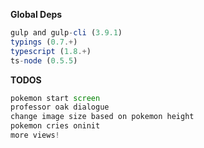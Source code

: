 **Global Deps**

```javascript
gulp and gulp-cli (3.9.1)
typings (0.7.+)
typescript (1.8.+)
ts-node (0.5.5)
```

**TODOS**
```javascript
pokemon start screen
professor oak dialogue
change image size based on pokemon height
pokemon cries oninit
more views!
```